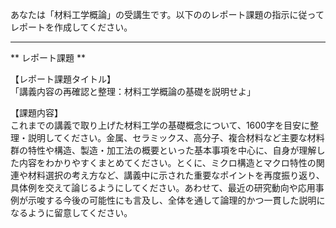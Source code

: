 あなたは「材料工学概論」の受講生です。以下ののレポート課題の指示に従ってレポートを作成してください。

---------------------------------------
** レポート課題 **

【レポート課題タイトル】  
「講義内容の再確認と整理：材料工学概論の基礎を説明せよ」

【課題内容】  
これまでの講義で取り上げた材料工学の基礎概念について、1600字を目安に整理・説明してください。金属、セラミックス、高分子、複合材料など主要な材料群の特性や構造、製造・加工法の概要といった基本事項を中心に、自身が理解した内容をわかりやすくまとめてください。とくに、ミクロ構造とマクロ特性の関連や材料選択の考え方など、講義中に示された重要なポイントを再度振り返り、具体例を交えて論じるようにしてください。あわせて、最近の研究動向や応用事例が示唆する今後の可能性にも言及し、全体を通して論理的かつ一貫した説明になるように留意してください。